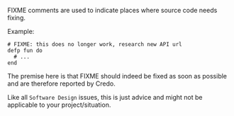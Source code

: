 FIXME comments are used to indicate places where source code needs fixing.

Example:

    # FIXME: this does no longer work, research new API url
    defp fun do
      # ...
    end

The premise here is that FIXME should indeed be fixed as soon as possible and
are therefore reported by Credo.

Like all `Software Design` issues, this is just advice and might not be
applicable to your project/situation.
